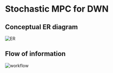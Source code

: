 Stochastic MPC for DWN
===

Conceptual ER diagram
-------------

![ER](https://cloud.githubusercontent.com/assets/125415/24215562/7a83d35c-0f39-11e7-9275-3aee9f38e1ae.png)


Flow of information
-------------

![workflow](https://cloud.githubusercontent.com/assets/125415/24216079/31ca1016-0f3b-11e7-9f64-b9fa4272ade5.png)
